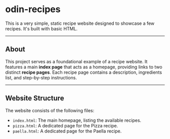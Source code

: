 # odin-recipes
This is a very simple, static recipe website designed to showcase a few recipes. It's built with basic HTML.

---

## About

This project serves as a foundational example of a recipe website. It features a main **index page** that acts as a homepage, providing links to two distinct **recipe pages**. Each recipe page contains a description, ingredients list, and step-by-step instructions.

---

## Website Structure

The website consists of the following files:

* `index.html`: The main homepage, listing the available recipes.
* `pizza.html`: A dedicated page for the Pizza recipe.
* `paella.html`: A dedicated page for the Paella recipe.